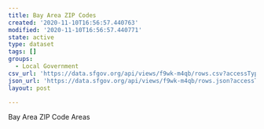 ```yaml
---
title: Bay Area ZIP Codes
created: '2020-11-10T16:56:57.440763'
modified: '2020-11-10T16:56:57.440771'
state: active
type: dataset
tags: []
groups:
  - Local Government
csv_url: 'https://data.sfgov.org/api/views/f9wk-m4qb/rows.csv?accessType=DOWNLOAD'
json_url: 'https://data.sfgov.org/api/views/f9wk-m4qb/rows.json?accessType=DOWNLOAD'
layout: post

---
```

Bay Area ZIP Code Areas
